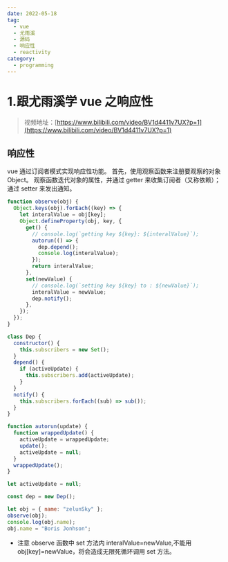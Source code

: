 ```yaml
---
date: 2022-05-18
tag:
  - vue
  - 尤雨溪
  - 源码
  - 响应性
  - reactivity
category:
  - programming
---
```


# 1.跟尤雨溪学 vue 之响应性

> 视频地址：[https://www.bilibili.com/video/BV1d4411v7UX?p=1](https://www.bilibili.com/video/BV1d4411v7UX?p=1)

## 响应性

vue 通过订阅者模式实现响应性功能。
首先，使用观察函数来注册要观察的对象 Object。
观察函数迭代对象的属性，并通过 getter 来收集订阅者（又称依赖）；通过 setter 来发出通知。

```js
function observe(obj) {
  Object.keys(obj).forEach((key) => {
    let interalValue = obj[key];
    Object.defineProperty(obj, key, {
      get() {
        // console.log(`getting key ${key}: ${interalValue}`);
        autorun(() => {
          dep.depend();
          console.log(interalValue);
        });
        return interalValue;
      },
      set(newValue) {
        // console.log(`setting key ${key} to : ${newValue}`);
        interalValue = newValue;
        dep.notify();
      },
    });
  });
}

class Dep {
  constructor() {
    this.subscribers = new Set();
  }
  depend() {
    if (activeUpdate) {
      this.subscribers.add(activeUpdate);
    }
  }
  notify() {
    this.subscribers.forEach((sub) => sub());
  }
}

function autorun(update) {
  function wrappedUpdate() {
    activeUpdate = wrappedUpdate;
    update();
    activeUpdate = null;
  }
  wrappedUpdate();
}

let activeUpdate = null;

const dep = new Dep();

let obj = { name: "zelunSky" };
observe(obj);
console.log(obj.name);
obj.name = "Boris Jonhson";
```

- 注意 observe 函数中 set 方法内 interalValue=newValue,不能用 obj[key]=newValue，将会造成无限死循环调用 set 方法。
